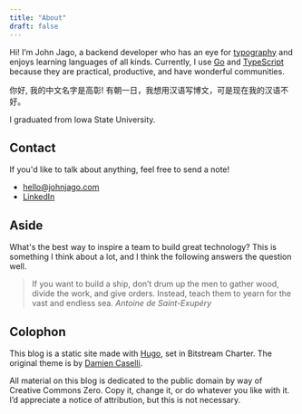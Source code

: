 ```yaml
---
title: "About"
draft: false
---
```


Hi! I’m John Jago, a backend developer who has an eye for [typography](https://practicaltypography.com/)
and enjoys learning languages of all kinds. Currently, I use
[Go](https://golang.org/) and [TypeScript](https://www.typescriptlang.org/)
because they are practical, productive, and have wonderful communities.

你好, 我的中文名字是高彰! 有朝一日，我想用汉语写博文，可是现在我的汉语不好。

I graduated from Iowa State University.

## Contact

If you'd like to talk about anything, feel free to send a note!

- [hello@johnjago.com](mailto:hello@johnjago.com)
- [LinkedIn](https://www.linkedin.com/in/johnjago/)

## Aside

What's the best way to inspire a team to build great technology? This is
something I think about a lot, and I think the following answers the question
well.

> If you want to build a ship, don’t drum up the men to gather wood, divide the
> work, and give orders. Instead, teach them to yearn for the vast and endless
> sea.
> <cite>Antoine de Saint-Exupéry</cite>

## Colophon

This blog is a static site made with [Hugo](https://gohugo.io/), set in
Bitstream Charter. The original theme is by [Damien Caselli](https://github.com/dashdashzako).

All material on this blog is dedicated to the public domain by way of Creative
Commons Zero. Copy it, change it, or do whatever you like with it. I’d
appreciate a notice of attribution, but this is not necessary.
